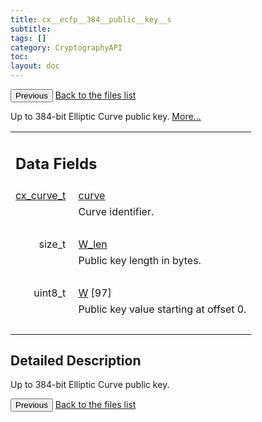```yaml
---
title: cx__ecfp__384__public__key__s
subtitle:
tags: []
category: CryptographyAPI
toc:
layout: doc
---
```


<button class="uk-button uk-button-default uk-button-small uk-margin-medium-top" onclick="history.back()">Previous</button>
<a class="uk-button uk-button-default uk-button-small uk-margin-medium-top crypto-button" href="../../crypto-api/files">Back to the files list</a>


<p>Up to 384-bit Elliptic Curve public key.  
 <a href="../cx__ecfp__384__public__key__s#details">More...</a></p>
<table class="memberdecls">
<tr class="heading"><td colspan="2"><h2 class="groupheader"><a name="pub-attribs"></a>
Data Fields</h2></td></tr>
<tr class="memitem:a474bc8df07e877791f9b39dac8f9a8df"><td class="memItemLeft" align="right" valign="top"><a id="a474bc8df07e877791f9b39dac8f9a8df"></a>
<a class="el" href="../ox__ec_8h#ada004671ae8fe2032d4c144ed6ebb837">cx_curve_t</a>&#160;</td><td class="memItemRight" valign="bottom"><a class="el" href="../cx__ecfp__384__public__key__s#a474bc8df07e877791f9b39dac8f9a8df">curve</a></td></tr>
<tr class="memdesc:a474bc8df07e877791f9b39dac8f9a8df"><td class="mdescLeft">&#160;</td><td class="mdescRight">Curve identifier. <br /></td></tr>
<tr class="separator:a474bc8df07e877791f9b39dac8f9a8df"><td class="memSeparator" colspan="2">&#160;</td></tr>
<tr class="memitem:ac152483a0bfb4609cbecb818583b1c14"><td class="memItemLeft" align="right" valign="top"><a id="ac152483a0bfb4609cbecb818583b1c14"></a>
size_t&#160;</td><td class="memItemRight" valign="bottom"><a class="el" href="../cx__ecfp__384__public__key__s#ac152483a0bfb4609cbecb818583b1c14">W_len</a></td></tr>
<tr class="memdesc:ac152483a0bfb4609cbecb818583b1c14"><td class="mdescLeft">&#160;</td><td class="mdescRight">Public key length in bytes. <br /></td></tr>
<tr class="separator:ac152483a0bfb4609cbecb818583b1c14"><td class="memSeparator" colspan="2">&#160;</td></tr>
<tr class="memitem:adfd478cca9830cedef7604df41a02d9a"><td class="memItemLeft" align="right" valign="top"><a id="adfd478cca9830cedef7604df41a02d9a"></a>
uint8_t&#160;</td><td class="memItemRight" valign="bottom"><a class="el" href="../cx__ecfp__384__public__key__s#adfd478cca9830cedef7604df41a02d9a">W</a> [97]</td></tr>
<tr class="memdesc:adfd478cca9830cedef7604df41a02d9a"><td class="mdescLeft">&#160;</td><td class="mdescRight">Public key value starting at offset 0. <br /></td></tr>
<tr class="separator:adfd478cca9830cedef7604df41a02d9a"><td class="memSeparator" colspan="2">&#160;</td></tr>
</table>
<a name="details" id="details"></a>

## Detailed Description

<div class="textblock"><p>Up to 384-bit Elliptic Curve public key. </p>
<button class="uk-button uk-button-default uk-button-small uk-margin-medium-top" onclick="history.back()">Previous</button>
<a class="uk-button uk-button-default uk-button-small uk-margin-medium-top crypto-button" href="../../crypto-api/files">Back to the files list</a>
